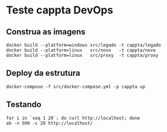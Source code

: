 # Teste cappta DevOps

## Construa as imagens

```
docker build --platform=windows src/legado -t cappta/legado
docker build --platform=linux   src/novo   -t cappta/novo
docker build --platform=linux   src/proxy  -t cappta/proxy
```

## Deploy da estrutura

```
docker-compose -f src/docker-compose.yml -p cappta up
```

## Testando

```
for i in `seq 1 20`; do curl http://localhost; done
ab -n 500 -c 20 http://localhost/
```